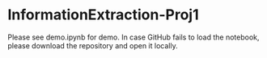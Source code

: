 # InformationExtraction-Proj1
Please see demo.ipynb for demo. In case GitHub fails to load the notebook, please download the repository and open it locally.
